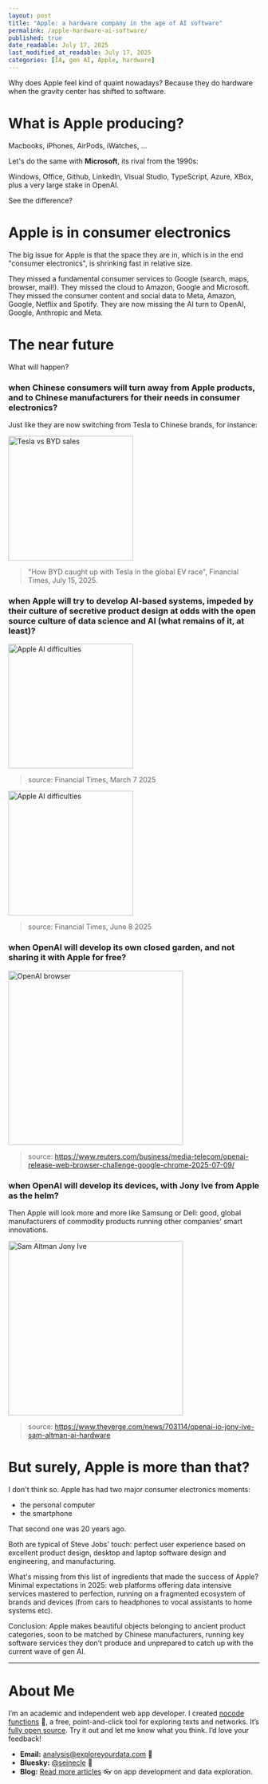 ```yaml
---
layout: post
title: "Apple: a hardware company in the age of AI software"
permalink: /apple-hardware-ai-software/
published: true
date_readable: July 17, 2025
last_modified_at_readable: July 17, 2025
categories: [IA, gen AI, Apple, hardware]
---
```

Why does Apple feel kind of quaint nowadays? Because they do hardware when the gravity center has shifted to software.

# What is Apple producing?

Macbooks, iPhones, AirPods, iWatches, ... 

Let's do the same with **Microsoft**, its rival from the 1990s:

Windows, Office, Github, LinkedIn, Visual Studio, TypeScript, Azure, XBox, plus a very large stake in OpenAI.

See the difference?

# Apple is in consumer electronics

The big issue for Apple is that the space they are in, which is in the end "consumer electronics", is shrinking fast in relative size.

They missed a fundamental consumer services to Google (search, maps, browser, mail!). They missed the cloud to Amazon, Google and Microsoft. They missed the consumer content and social data to Meta, Amazon, Google, Netflix and Spotify. They are now missing the AI turn to OpenAI, Google, Anthropic and Meta.

# The near future

What will happen?

### when Chinese consumers will turn away from Apple products, and to Chinese manufacturers for their needs in consumer electronics?

Just like they are now switching from Tesla to Chinese brands, for instance:

<img width="250" alt="Tesla vs BYD sales" src="https://github.com/user-attachments/assets/a66aaf4c-bffd-4c66-bcf2-531db86f8ad3" />

> "How BYD caught up with Tesla in the global EV race", Financial Times, July 15, 2025.

### when Apple will try to develop AI-based systems, impeded by their culture of secretive product design at odds with the open source culture of data science and AI (what remains of it, at least)?
  
  <img width="250" alt="Apple AI difficulties" src="https://github.com/user-attachments/assets/cacec0a0-0a91-4471-8bf7-7cab5db49f32" />

> source: Financial Times, March 7 2025

  <img width="250" alt="Apple AI difficulties" src="https://github.com/user-attachments/assets/ae0d34db-b040-4632-b28a-3f7d9878a580" />

> source: Financial Times, June 8 2025

### when OpenAI will develop its own closed garden, and not sharing it with Apple for free?
<img width="350"  alt="OpenAI browser" src="https://github.com/user-attachments/assets/064897c8-015e-4036-b1c8-0b78d0eb7767" />

> source: https://www.reuters.com/business/media-telecom/openai-release-web-browser-challenge-google-chrome-2025-07-09/

### when OpenAI will develop its devices, with Jony Ive from Apple as the helm?
Then Apple will look more and more like Samsung or Dell: good, global manufacturers of commodity products running other companies' smart innovations.

<img width="350" alt="Sam Altman Jony Ive" src="https://github.com/user-attachments/assets/d57348eb-6d85-4034-88fd-d9ad201c9914" />

> source: https://www.theverge.com/news/703114/openai-io-jony-ive-sam-altman-ai-hardware

# But surely, Apple is more than that?

I don't think so. Apple has had two major consumer electronics moments:

- the personal computer
- the smartphone

That second one was 20 years ago.

Both are typical of Steve Jobs' touch: perfect user experience based on excellent product design, desktop and laptop software design and engineering, and manufacturing.

What's missing from this list of ingredients that made the success of Apple? Minimal expectations in 2025: web platforms offering data intensive services mastered to perfection, running on a fragmented ecosystem of brands and devices (from cars to headphones to vocal assistants to home systems etc).

Conclusion: Apple makes beautiful objects belonging to ancient product categories, soon to be matched by Chinese manufacturers, running key software services they don't produce and unprepared to catch up with the current wave of gen AI.

---

# About Me
I’m an academic and independent web app developer. I created [nocode functions](https://nocodefunctions.com) 🔎, a free, point-and-click tool for exploring texts and networks. It’s [fully open source](https://github.com/seinecle/nocodefunctions). Try it out and let me know what you think. I’d love your feedback!

- **Email:** [analysis@exploreyourdata.com](mailto:analysis@exploreyourdata.com) 📧  
- **Bluesky:** [@seinecle](https://bsky.app/profile/seinecle.bsky.social) 📱  
- **Blog:** [Read more articles](https://nocodefunctions.com/blog) 👓 on app development and data exploration.
